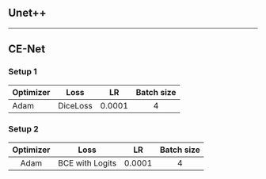 ## Unet++



---

## CE-Net

### Setup 1

| Optimizer | Loss     | LR     | Batch size |
| --------- | -------- |:------:|:----------:|
| Adam      | DiceLoss | 0.0001 | 4          |

### Setup 2

| Optimizer | Loss            | LR     | Batch size |
|:---------:|:---------------:|:------:|:----------:|
| Adam      | BCE with Logits | 0.0001 | 4          |
